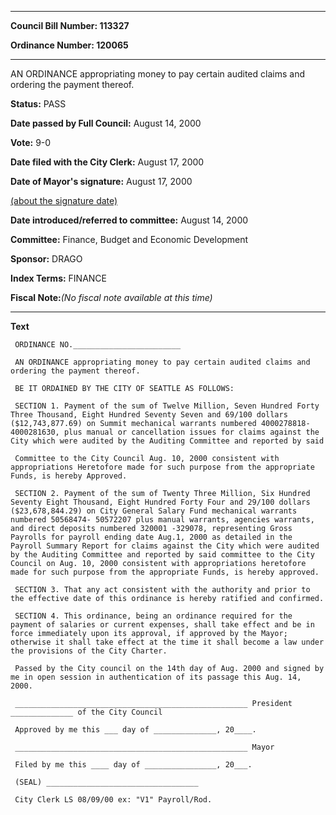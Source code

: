 

********

**Council Bill Number: 113327**
   
**Ordinance Number: 120065**
********

 AN ORDINANCE appropriating money to pay certain audited claims and ordering the payment thereof.

**Status:** PASS
   
**Date passed by Full Council:** August 14, 2000
   
**Vote:** 9-0
   
**Date filed with the City Clerk:** August 17, 2000
   
**Date of Mayor's signature:** August 17, 2000
   
[(about the signature date)](/~public/approvaldate.htm)
   
   
   
**Date introduced/referred to committee:** August 14, 2000
   
**Committee:** Finance, Budget and Economic Development
   
**Sponsor:** DRAGO
   
   
**Index Terms:** FINANCE

**Fiscal Note:**_(No fiscal note available at this time)_

********

**Text**
   
```
 ORDINANCE NO.________________________

 AN ORDINANCE appropriating money to pay certain audited claims and ordering the payment thereof.

 BE IT ORDAINED BY THE CITY OF SEATTLE AS FOLLOWS:

 SECTION 1. Payment of the sum of Twelve Million, Seven Hundred Forty Three Thousand, Eight Hundred Seventy Seven and 69/100 dollars ($12,743,877.69) on Summit mechanical warrants numbered 4000278818- 4000281630, plus manual or cancellation issues for claims against the City which were audited by the Auditing Committee and reported by said

 Committee to the City Council Aug. 10, 2000 consistent with appropriations Heretofore made for such purpose from the appropriate Funds, is hereby Approved.

 SECTION 2. Payment of the sum of Twenty Three Million, Six Hundred Seventy Eight Thousand, Eight Hundred Forty Four and 29/100 dollars ($23,678,844.29) on City General Salary Fund mechanical warrants numbered 50568474- 50572207 plus manual warrants, agencies warrants, and direct deposits numbered 320001 -329078, representing Gross Payrolls for payroll ending date Aug.1, 2000 as detailed in the Payroll Summary Report for claims against the City which were audited by the Auditing Committee and reported by said committee to the City Council on Aug. 10, 2000 consistent with appropriations heretofore made for such purpose from the appropriate Funds, is hereby approved.

 SECTION 3. That any act consistent with the authority and prior to the effective date of this ordinance is hereby ratified and confirmed.

 SECTION 4. This ordinance, being an ordinance required for the payment of salaries or current expenses, shall take effect and be in force immediately upon its approval, if approved by the Mayor; otherwise it shall take effect at the time it shall become a law under the provisions of the City Charter.

 Passed by the City council on the 14th day of Aug. 2000 and signed by me in open session in authentication of its passage this Aug. 14, 2000.

 ____________________________________________________ President ______________ of the City Council

 Approved by me this ___ day of ______________, 20____.

 ____________________________________________________ Mayor

 Filed by me this ____ day of ________________, 20___.

 (SEAL) __________________________________

 City Clerk LS 08/09/00 ex: "V1" Payroll/Rod.

```

